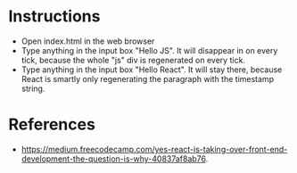# Instructions
- Open index.html in the web browser
- Type anything in the input box "Hello JS". It will disappear in on every tick, because the whole "js" div is regenerated on every tick.
- Type anything in the input box "Hello React". It will stay there, because React is smartly only regenerating the paragraph with the timestamp string.

# References
- https://medium.freecodecamp.com/yes-react-is-taking-over-front-end-development-the-question-is-why-40837af8ab76.

